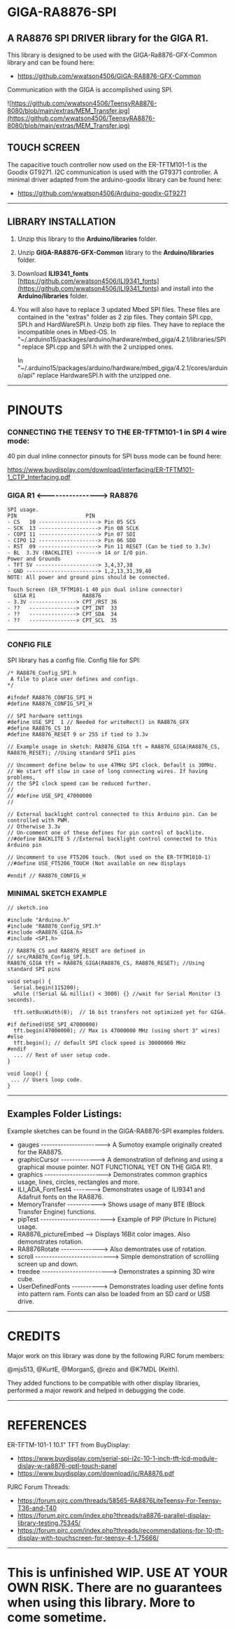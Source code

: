 # GIGA-RA8876-SPI
## A RA8876 SPI DRIVER  library for the GIGA R1.

This library is designed to be used with the GIGA-Ra8876-GFX-Common library and can be found here:
- https://github.com/wwatson4506/GIGA-RA8876-GFX-Common

Communication with the GIGA is accomplished using SPI.

![https://github.com/wwatson4506/TeensyRA8876-8080/blob/main/extras/MEM_Transfer.jpg](https://github.com/wwatson4506/TeensyRA8876-8080/blob/main/extras/MEM_Transfer.jpg)

## TOUCH SCREEN
The capacitive touch controller now used on the ER-TFTM101-1 is the Goodix GT9271. I2C communication is used with the GT9371 controller.
A minimal driver adapted from the arduino-goodix library can be found here: 
- https://github.com/wwatson4506/Arduino-goodix-GT9271
***

## LIBRARY INSTALLATION
1. Unzip this library to the **Arduino/libraries** folder.
2. Unzip **GIGA-RA8876-GFX-Common**  library to the **Arduino/libraries** folder.
3. Download **ILI9341_fonts** [https://github.com/wwatson4506/ILI9341_fonts](https://github.com/wwatson4506/ILI9341_fonts) and install into the **Arduino/libraries** folder.
4. You will also have to replace 3 updated Mbed SPI files. These files are contained in the "extras" folder as 2 zip files.
   They contain SPI.cpp, SPI.h and HardWareSPI.h. Unzip both zip files. They have to replace the incompatible ones in Mbed-OS.
   In "~/.arduino15/packages/arduino/hardware/mbed_giga/4.2.1/libraries/SPI" replace SPI.cpp and SPI.h with the 2 unzipped ones.

   In "~/.arduino15/packages/arduino/hardware/mbed_giga/4.2.1/cores/arduino/api" replace HardwareSPI.h with the unzipped one.
***

# PINOUTS

### CONNECTING THE TEENSY TO THE ER-TFTM101-1 in SPI 4 wire  mode:
40 pin dual inline connector pinouts for SPI buss mode can be found here:

https://www.buydisplay.com/download/interfacing/ER-TFTM101-1_CTP_Interfacing.pdf

### GIGA R1 <----------------> RA8876
```
SPI usage.
PIN                      PIN
- CS   10 -------------------> Pin 05 SCS
- SCK  13 -------------------> Pin 08 SCLK
- COPI 11 -------------------> Pin 07 SDI
- CIPO 12 -------------------> Pin 06 SDO
- RST  09 -------------------> Pin 11 RESET (Can be tied to 3.3v)
- BL  3.3V (BACKLITE) -------> 14 or I/O pin.
Power and Grounds
- TFT 5V --------------------> 3,4,37,38
- GND -----------------------> 1,2,13,31,39,40
NOTE: All power and ground pins should be connected.

Touch Screen (ER_TFTM101-1 40 pin dual inline connector)
  GIGA R1               RA8876
- 3.3V ---------------> CPT_/RST 36
- ??   ---------------> CPT_INT  33
- ??   ---------------> CPT_SDA  34
- ??   ---------------> CPT_SCL  35

```
***
### CONFIG FILE
SPI library has a config file.
Config file for SPI:
```
/* RA8876_Config_SPI.h
 A file to place user defines and configs.
*/

#ifndef RA8876_CONFIG_SPI_H
#define RA8876_CONFIG_SPI_H

// SPI hardware settings
#define USE_SPI  1 // Needed for writeRect() in RA8876_GFX
#define RA8876_CS 10
#define RA8876_RESET 9 or 255 if tied to 3.3v

// Example usage in sketch: RA8876_GIGA tft = RA8876_GIGA(RA8876_CS, RA8876_RESET); //Using standard SPI1 pins

// Uncomment define below to use 47MHz SPI clock. Default is 30MHz.
// We start off slow in case of long connecting wires. If having problems,
// the SPI clock speed can be reduced further.
//
// #define USE_SPI_47000000
//

// External backlight control connected to this Arduino pin. Can be controlled with PWM.
// Otherwise 3.3v
// Un-comment one of these defines for pin control of backlite.
//#define BACKLITE 5 //External backlight control connected to this Arduino pin

// Uncomment to use FT5206 touch. (Not used on the ER-TFTM1010-1)
//#define USE_FT5206_TOUCH (Not available on new displays

#endif // RA8876_CONFIG_H
```

### MINIMAL SKETCH EXAMPLE
```
// sketch.ino

#include "Arduino.h"
#include "RA8876_Config_SPI.h"
#include <RA8876_GIGA.h>
#include <SPI.h>

// RA8876_CS and RA8876_RESET are defined in
// src/RA8876_Config_SPI.h.
RA8876_GIGA tft = RA8876_GIGA(RA8876_CS, RA8876_RESET); //Using standard SPI pins

void setup() {
  Serial.begin(115200);
  while (!Serial && millis() < 3000) {} //wait for Serial Monitor (3 seconds).

  tft.setBusWidth(8);  // 16 bit transfers not optimized yet for GIGA.

#if defined(USE_SPI_47000000)
  tft.begin(47000000); // Max is 47000000 MHz (using short 3" wires)
#else
  tft.begin(); // default SPI clock speed is 30000000 MHz 
#endif
  ... // Rest of user setup code.
}

void loop() {
 ... // Users loop code.
}

```

***

## Examples Folder Listings:

Example sketches can be found in the GIGA-RA8876-SPI examples folders.

- gauges  ---------------------->  A Sumotoy example originally created for the RA8875.
- graphicCursor ------------->  A demonstration of defining and using a graphical mouse pointer. NOT FUNCTIONAL YET ON THE GIGA R1!.
- graphics --------------------->  Demonstrates common graphics usage, lines, circles, rectangles and more.
- ILI_ADA_FontTest4 -------> Demonstrates usage of ILI9341 and Adafruit fonts on the RA8876.
- MemoryTransfer -----------> Shows usage of many BTE (Block Transfer Engine) functions.
- pipTest ------------------------> Example of PIP (Picture In Picture) usage.
- RA8876_pictureEmbed --> Displays 16Bit color images. Also demonstrates rotation.
- RA8876Rotate --------------> Also demontrates use of rotation.
- scroll ---------------------------> Simple demonstration of scrolliing screen up and down.
- treedee ------------------------> Demonstrates a spinning 3D wire cube.
- UserDefinedFonts ----------> Demonstrates loading  user define fonts into pattern ram.   Fonts can also be loaded from an SD card or USB drive.


***
# CREDITS
Major work on this library was done by the following PJRC forum members:

@mjs513, @KurtE, @MorganS, @rezo and @K7MDL (Keith).

They added functions to be compatible with other display libraries, performed a major rework and helped in debugging the code.

***

# REFERENCES
ER-TFTM-101-1 10.1" TFT from BuyDisplay:
- https://www.buydisplay.com/serial-spi-i2c-10-1-inch-tft-lcd-module-dislay-w-ra8876-optl-touch-panel
- https://www.buydisplay.com/download/ic/RA8876.pdf

PJRC Forum Threads:
- https://forum.pjrc.com/threads/58565-RA8876LiteTeensy-For-Teensy-T36-and-T40
- https://forum.pjrc.com/index.php?threads/ra8876-parallel-display-library-testing.75345/
- https://forum.pjrc.com/index.php?threads/recommendations-for-10-tft-display-with-touchscreen-for-teensy-4-1.75666/
***

# This is unfinished WIP.   USE AT YOUR OWN RISK.  There are no guarantees when using this library. More to come sometime.

